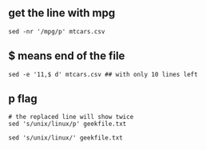 
## get the line with mpg
```
sed -nr '/mpg/p' mtcars.csv

```


## $ means end of the file

```
sed -e '11,$ d' mtcars.csv ## with only 10 lines left

```


## p flag
```
# the replaced line will show twice
sed 's/unix/linux/p' geekfile.txt

sed 's/unix/linux/' geekfile.txt

```